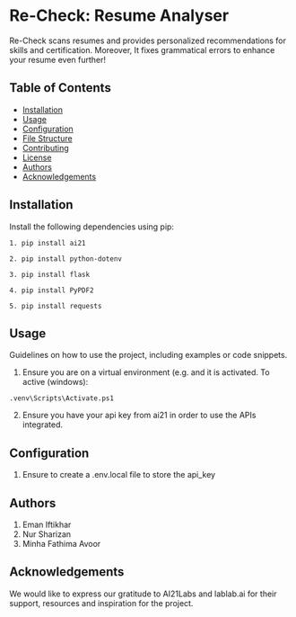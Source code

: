 # Re-Check: Resume Analyser
Re-Check scans resumes and provides personalized recommendations for skills and certification. 
Moreover, It fixes grammatical errors to enhance your resume even further!

## Table of Contents

- [Installation](#installation)
- [Usage](#usage)
- [Configuration](#configuration)
- [File Structure](#file-structure)
- [Contributing](#contributing)
- [License](#license)
- [Authors](#authors)
- [Acknowledgements](#acknowledgements)

## Installation

Install the following dependencies using pip:
```
1. pip install ai21
```
```
2. pip install python-dotenv
```
```
3. pip install flask
```
```
4. pip install PyPDF2
```
```
5. pip install requests
```

## Usage

Guidelines on how to use the project, including examples or code snippets.
1. Ensure you are on a virtual environment (e.g.  and it is activated.
   To active (windows):
```
.venv\Scripts\Activate.ps1
```
2. Ensure you have your api key from ai21 in order to use the APIs integrated.
   
## Configuration

1. Ensure to create a .env.local file to store the api_key

## Authors

1. Eman Iftikhar
2. Nur Sharizan
3. Minha Fathima Avoor

## Acknowledgements

We would like to express our gratitude to AI21Labs and lablab.ai for their support, resources and inspiration for the project.



